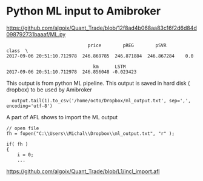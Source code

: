 # Python ML input to Amibroker
https://github.com/algoix/Quant_Trade/blob/12f8ad4b068aa83c16f2d6d84d098792731baaaf/ML.py

                                  price        pREG        pSVR       class  \
    2017-09-06 20:51:10.712978  246.869785  246.871884  246.867284    0.0   

                                    km      LSTM  
    2017-09-06 20:51:10.712978  246.856048 -0.023423  

This output is from python ML pipeline. This output is saved in hard disk ( dropbox) to be used by Amibroker
      
      output.tail(1).to_csv('/home/octo/Dropbox/ml_output.txt', sep=',', encoding='utf-8')

A part of AFL shows to import the ML output 
  
    // open file
    fh = fopen("C:\\Users\\Michal\\Dropbox\\ml_output.txt", "r" );

    if( fh )
    {
        i = 0;
        ...
https://github.com/algoix/Quant_Trade/blob/L1/incl_import.afl        
    
